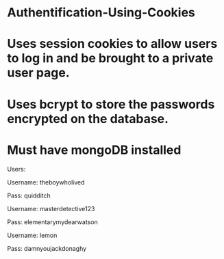 # Authentification-Using-Cookies

# Uses session cookies to allow users to log in and be brought to a private user page. 
# Uses bcrypt to store the passwords encrypted on the database.
# Must have mongoDB installed 

Users:

Username: theboywholived

Pass: quidditch

Username: masterdetective123

Pass: elementarymydearwatson

Username: lemon

Pass: damnyoujackdonaghy
